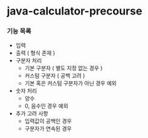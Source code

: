 # java-calculator-precourse

### 기능 목록

* 입력
* 출력 ( 형식 존재 )
* 구분자 처리
    * 기본 구분자 ( 별도 지정 없는 경우 )
    * 커스텀 구분자 ( 공백 고려 )
    * 기본 혹은 커스텀 구분자가 아닌 경우 예외
* 숫자 처리
    * 양수
    * 0, 음수인 경우 예외
* 추가 고려 사항
    * 입력값이 공백인 경우
    * 구분자가 연속된 경우